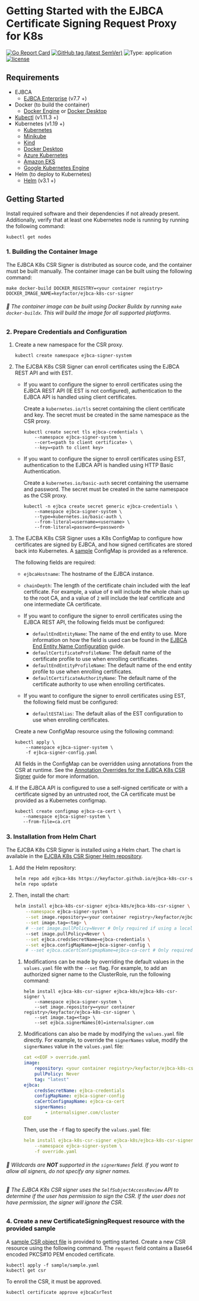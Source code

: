 # Getting Started with the EJBCA Certificate Signing Request Proxy for K8s

[![Go Report Card](https://goreportcard.com/badge/github.com/Keyfactor/ejbca-k8s-csr-signer)](https://goreportcard.com/report/github.com/Keyfactor/ejbca-k8s-csr-signer) [![GitHub tag (latest SemVer)](https://img.shields.io/github/v/tag/keyfactor/ejbca-k8s-csr-signer?label=release)](https://github.com/keyfactor/ejbca-k8s-csr-signer/releases) ![Type: application](https://img.shields.io/badge/Type-application-informational?style=flat-square) [![license](https://img.shields.io/github/license/keyfactor/ejbca-k8s-csr-signer.svg)]()

## Requirements
* EJBCA
    * [EJBCA Enterprise](https://www.primekey.com/products/ejbca-enterprise/) (v7.7 +)
* Docker (to build the container)
    * [Docker Engine](https://docs.docker.com/engine/install/) or [Docker Desktop](https://docs.docker.com/desktop/)
* [Kubectl](https://kubernetes.io/docs/tasks/tools/install-kubectl/) (v1.11.3 +)
* Kubernetes (v1.19 +)
    * [Kubernetes](https://kubernetes.io/docs/tasks/tools/)
    * [Minikube](https://minikube.sigs.k8s.io/docs/start/)
    * [Kind](https://kind.sigs.k8s.io/docs/user/quick-start/)
    * [Docker Desktop](https://docs.docker.com/desktop/kubernetes/)
    * [Azure Kubernetes](https://azure.microsoft.com/en-us/products/kubernetes-service)
    * [Amazon EKS](https://aws.amazon.com/eks/)
    * [Google Kubernetes Engine](https://cloud.google.com/kubernetes-engine)
* Helm (to deploy to Kubernetes)
    * [Helm](https://helm.sh/docs/intro/install/) (v3.1 +)

## Getting Started
Install required software and their dependencies if not already present. Additionally, verify that at least one Kubernetes node is running by running the following command:

```shell
kubectl get nodes
```

### 1. Building the Container Image

The EJBCA K8s CSR Signer is distributed as source code, and the container must be built manually. The container image can be built using the following command:
```shell
make docker-build DOCKER_REGISTRY=<your container registry> DOCKER_IMAGE_NAME=keyfactor/ejbca-k8s-csr-signer
```

###### :pushpin: The container image can be built using Docker Buildx by running `make docker-buildx`. This will build the image for all supported platforms.

### 2. Prepare Credentials and Configuration

1. Create a new namespace for the CSR proxy.
    ```shell
    kubectl create namespace ejbca-signer-system
    ```

2. The EJCBA K8s CSR Signer can enroll certificates using the EJBCA REST API and with EST.

    * If you want to configure the signer to enroll certificates using the EJBCA REST API (IE EST is not configured), authentication to the EJBCA API is handled using client certificates.

        Create a `kubernetes.io/tls` secret containing the client certificate and key. The secret must be created in the same namespace as the CSR proxy.
        
        ```shell
        kubectl create secret tls ejbca-credentials \
            --namespace ejbca-signer-system \
            --cert=<path to client certificate> \
            --key=<path to client key>
        ```

    * If you want to configure the signer to enroll certificates using EST, authentication to the EJBCA API is handled using HTTP Basic Authentication.

        Create a `kubernetes.io/basic-auth` secret containing the username and password. The secret must be created in the same namespace as the CSR proxy.
        
        ```shell
        kubectl -n ejbca create secret generic ejbca-credentials \
            --namespace ejbca-signer-system \
            --type=kubernetes.io/basic-auth \
            --from-literal=username=<username> \
            --from-literal=password=<password>
        ```

3. The EJCBA K8s CSR Signer uses a K8s ConfigMap to configure how certificates are signed by EJBCA, and how signed certificates are stored back into Kubernetes. A [sample](../ejbca-signer-config.yaml) ConfigMap is provided as a reference.

    The following fields are required:
    * `ejbcaHostname`: The hostname of the EJBCA instance.
    * `chainDepth`: The length of the certificate chain included with the leaf certificate. For example, a value of `0` will include the whole chain up to the root CA, and a value of `2` will include the leaf certificate and one intermediate CA certificate.

    * If you want to configure the signer to enroll certificates using the EJBCA REST API, the following fields must be configured:
        * `defaultEndEntityName`: The name of the end entity to use. More information on how the field is used can be found in the [EJBCA End Entity Name Configuration](endentitynamecustomization.markdown) guide.
        * `defaultCertificateProfileName`: The default name of the certificate profile to use when enrolling certificates.
        * `defaultEndEntityProfileName`: The default name of the end entity profile to use when enrolling certificates.
        * `defaultCertificateAuthorityName`: The default name of the certificate authority to use when enrolling certificates.

    * If you want to configure the signer to enroll certificates using EST, the following field must be configured:
        * `defaultESTAlias`: The default alias of the EST configuration to use when enrolling certificates.

    Create a new ConfigMap resource using the following command:
    ```shell
    kubectl apply \
        --namespace ejbca-signer-system \
        -f ejbca-signer-config.yaml
    ```
   
    All fields in the ConfigMap can be overridden using annotations from the CSR at runtime. See the [Annotation Overrides for the EJBCA K8s CSR Signer](annotations.markdown) guide for more information.

4. If the EJBCA API is configured to use a self-signed certificate or with a certificate signed by an untrusted root, the CA certificate must be provided as a Kubernetes configmap.
   
    ```shell
    kubectl create configmap ejbca-ca-cert \
       --namespace ejbca-signer-system \
       --from-file=ca.crt
    ```

### 3. Installation from Helm Chart

The EJCBA K8s CSR Signer is installed using a Helm chart. The chart is available in the [EJCBA K8s CSR Signer Helm repository](https://keyfactor.github.io/ejbca-k8s-csr-signer/).

1. Add the Helm repository:
    
    ```bash
    helm repo add ejbca-k8s https://keyfactor.github.io/ejbca-k8s-csr-signer
    helm repo update
    ```

2. Then, install the chart:
    
    ```bash
    helm install ejbca-k8s-csr-signer ejbca-k8s/ejbca-k8s-csr-signer \
        --namespace ejbca-signer-system \
        --set image.repository=<your container registry>/keyfactor/ejbca-k8s-csr-signer \
        --set image.tag=<tag> \
        # --set image.pullPolicy=Never # Only required if using a local image \
        --set image.pullPolicy=Never \
        --set ejbca.credsSecretName=ejbca-credentials \
        --set ejbca.configMapName=ejbca-signer-config \
        # --set ejbca.caCertConfigmapName=ejbca-ca-cert # Only required if EJBCA API serves an untrusted certificate \
    ```

    1. Modifications can be made by overriding the default values in the `values.yaml` file with the `--set` flag. For example, to add an authorized signer name to the ClusterRole, run the following command:

        ```shell
        helm install ejbca-k8s-csr-signer ejbca-k8s/ejbca-k8s-csr-signer \
            --namespace ejbca-signer-system \
            --set image.repository=<your container registry>/keyfactor/ejbca-k8s-csr-signer \
            --set image.tag=<tag> \
            --set ejbca.signerNames[0]=internalsigner.com
        ```

    2. Modifications can also be made by modifying the `values.yaml` file directly. For example, to override the
    `signerNames` value, modify the `signerNames` value in the `values.yaml` file:

        ```yaml
        cat <<EOF > override.yaml
        image:
            repository: <your container registry>/keyfactor/ejbca-k8s-csr-signer
            pullPolicy: Never
            tag: "latest"
        ejbca:
            credsSecretName: ejbca-credentials
            configMapName: ejbca-signer-config
            caCertConfigmapName: ejbca-ca-cert
            signerNames:
                - internalsigner.com/cluster
        EOF
        ```

        Then, use the `-f` flag to specify the `values.yaml` file:
        
        ```yaml
        helm install ejbca-k8s-csr-signer ejbca-k8s/ejbca-k8s-csr-signer \
            --namespace ejbca-signer-system \
            -f override.yaml
        ```

###### :pushpin: Wildcards are **NOT** supported in the `signerNames` field. If you want to allow all signers, do not specify any signer names.

###### :pushpin: The EJBCA K8s CSR signer uses the `SelfSubjectAccessReview` API to determine if the user has permission to sign the CSR. If the user does not have permission, the signer will ignore the CSR.
 
### 4. Create a new CertificateSigningRequest resource with the provided sample
A [sample CSR object file](../sample/sample.yaml) is provided to getting started. Create a new CSR resource using the following command. The `request` field contains a Base64 encoded PKCS#10 PEM encoded certificate.
```shell
kubectl apply -f sample/sample.yaml
kubectl get csr
```
To enroll the CSR, it must be approved.
```shell
kubectl certificate approve ejbcaCsrTest
```

